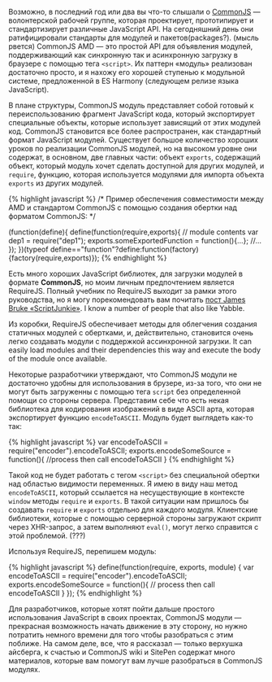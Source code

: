 <!-- ### CommonJS Модули -->


Возможно, в последний год или два вы что-то слышали о [CommonJS][5] — волонтерской
рабочей группе, которая проектирует, прототипирует и стандартизирует различные
JavaScript API. На сегодняшний день они ратифицировали стандарты для модулей и
пакетов(packages?). (мысль рвется) CommonJS AMD — это простой API для объявления
модулей, поддерживающий как синхронную так и асинхронную загрузку в браузере
с помощью тега `<script>`. Их паттерн «модуль» реализован достаточно просто, и 
я нахожу его хорошей ступенью к модульной системе, предложенной в ES Harmony
(следующем релизе языка JavaScript).

В плане структуры, CommonJS модуль представляет собой готовый к переиспользованию
фрагмент JavaScript кода, который экспортирует специальные объекты, которые
использует зависящий от этих модулей код. CommonJS становится все более
распространен, как стандартный формат JavaScript модулей. Существует большое
количество хороших уроков по реализации CommonJS модулей, но на высоком уровне
они содержат, в основном, две главных части: объект `exports`, содержащий объект,
который модуль хочет сделать доступной для других модулей, и `require`, функцию,
которая используется модулями для импорта объекта `exports` из других модулей.

{% highlight javascript %}
/*
Пример обеспечения совместимости между AMD и стандартом CommonJS с помощью
создания обертки над форматом CommonJS:
*/

(function(define){
define(function(require,exports){
// module contents
 var dep1 = require("dep1");
 exports.someExportedFunction = function(){...};
 //...
});
})(typeof define=="function"?define:function(factory){factory(require,exports)});
{% endhighlight %}

Есть много хороших JavaScript библиотек, для загрузки модулей в формате
**CommonJS**, но моим личным предпочтением является RequireJS. Полный учебник
по RequireJS выходит за рамки этого руководства, но я могу порекомендовать вам
почитать [пост James Bruke «ScriptJunkie»][6]. I know a number of people that
also like Yabble.

Из коробки, RequireJS обеспечивает методы для облегчения создания статичных
модулей с обертками, и, действительно, становится очень легко создавать модули
с поддержкой ассинхронной загрузки. It can easily load modules and their
dependencies this way and execute the body of the module once available.

Некоторые разработчики утверждают, что CommonJS модули не достаточно удобны
для использования в брузере, из-за того, что они не могут быть загруженны 
с помощью тега `script` без определенной помощи со стороны сервера. Представим
себе что есть некая библиотека для кодирования изображений в виде ASCII арта,
которая экспортирует функцию `encodeToASCII`. Модуль будет выглядеть как-то так:

{% highlight javascript %}
var encodeToASCII = require("encoder").encodeToASCII;
exports.encodeSomeSource = function(){
    //process then call encodeToASCII
}
{% endhighlight %}

Такой код не будет работать с тегом `<script>` без специальной обертки над
областью видимости переменных. Я имею в виду наш метод `encodeToASCII`, который
ссылается на несуществующие в контексте `window` методы `require` и `exports`.
В такой ситуации нам пришлось бы создавать `require` и `exports` отдельно
для каждого модуля. Клиентские библиотеки, которые с помощью серверной стороны
загружают скрипт через XHR-запрос, а затем выполняют `eval()`, могут легко
справится с этой проблемой. (???)

Используя RequireJS, перепишем модуль:

{% highlight javascript %}
define(function(require, exports, module) {
    var encodeToASCII = require("encoder").encodeToASCII;
    exports.encodeSomeSource = function(){
            // process then call encodeToASCII
    }
});
{% endhighlight %}

Для разработчиков, которые хотят пойти дальше простого использования JavaScript
в своих проектах, CommonJS модули — прекрасная возможность начать движение в эту
сторону, но нужно потратить немного времени для того чтобы разобраться с этим
поближе. На самом деле, все, что я рассказал — только верхушка айсберга, к счастью
и CommonJS wiki и SitePen содержат много материалов, которые вам помогут
вам лучше разобраться в CommonJS модулях.


[5]: http://commonjs.org
[6]: http://msdn.microsoft.com/en-us/scriptjunkie/ff943568